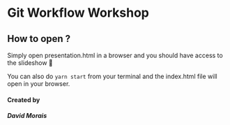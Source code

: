 # Git Workflow Workshop
## How to open ?

Simply open presentation.html in a browser and you should have access to the slideshow 🙂

You can also do `yarn start` from your terminal and the index.html file will open in your browser.

#### Created by
##### David Morais
